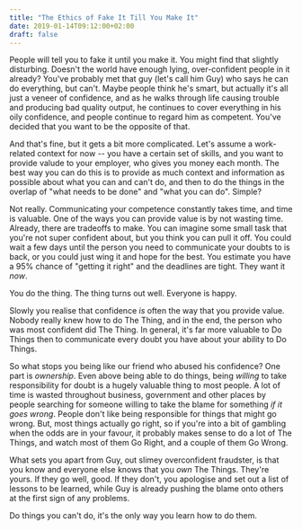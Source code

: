 ```yaml
---
title: "The Ethics of Fake It Till You Make It"
date: 2019-01-14T09:12:00+02:00
draft: false
---
```


People will tell you to fake it until you make it. You might find that slightly disturbing. Doesn't the world have enough lying, over-confident people in it already? You've probably met that guy (let's call him Guy) who says he can do everything, but can't. Maybe people think he's smart, but actually it's all just a veneer of confidence, and as he walks through life causing trouble and producing bad quality output, he continues to cover everything in his oily confidence, and people continue to regard him as competent. You've decided that you want to be the opposite of that.

And that's fine, but it gets a bit more complicated. Let's assume a work-related context for now -- you have a certain set of skills, and you want to provide valude to your employer, who gives you money each month. The best way you can do this is to provide as much context and information as possible about what you can and can't do, and then to do the things in the overlap of "what needs to be done" and "what you can do". Simple? 

Not really. Communicating your competence constantly takes time, and time is valuable. One of the ways you can provide value is by not wasting time. Already, there are tradeoffs to make. You can imagine some small task that you're not super confident about, but you think you can pull it off. You could wait a few days until the person you need to communicate your doubts to is back, or you could just wing it and hope for the best. You estimate you have a 95% chance of "getting it right" and the deadlines are tight. They want it *now*. 

You do the thing. The thing turns out well. Everyone is happy.

Slowly you realise that confidence *is* often the way that you provide value. Nobody really knew how to do The Thing, and in the end, the person who was most confident did The Thing. In general, it's far more valuable to Do Things then to communicate every doubt you have about your ability to Do Things.

So what stops you being like our friend who abused his confidence? One part is *ownership*. Even above being able to do things, being *willing* to take responsibility for doubt is a hugely valuable thing to most people. A lot of time is wasted throughout business, government and other places by people searching for someone willing to take the blame for something *if it goes wrong*. People don't like being responsible for things that might go wrong. But, most things actually go right, so if you're into a bit of gambling when the odds are in your favour, it probably makes sense to do a lot of The Things, and watch most of them Go Right, and a couple of them Go Wrong. 

What sets you apart from Guy, out slimey overconfident fraudster, is that you know and everyone else knows that you *own* The Things. They're yours. If they go well, good. If they don't, you apologise and set out a list of lessons to be learned, while Guy is already pushing the blame onto others at the first sign of any problems.

Do things you can't do, it's the only way you learn how to do them. 

